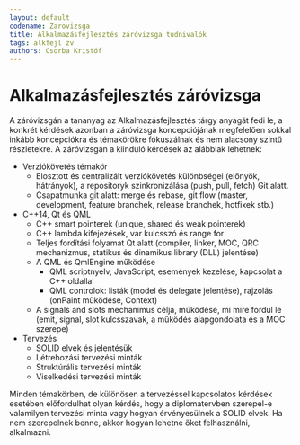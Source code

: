 ```yaml
---
layout: default
codename: Zarovizsga
title: Alkalmazásfejlesztés záróvizsga tudnivalók
tags: alkfejl zv
authors: Csorba Kristóf
---
```


# Alkalmazásfejlesztés záróvizsga

A záróvizsgán a tananyag az Alkalmazásfejlesztés tárgy anyagát fedi le, a konkrét kérdések azonban a záróvizsga koncepciójának megfelelően sokkal inkább koncepciókra és témakörökre fókuszálnak és nem alacsony szintű részletekre. A záróvizsgán a kiinduló kérdések az alábbiak lehetnek:

  * Verziókövetés témakör
    * Elosztott és centralizált verziókövetés különbségei (előnyök, hátrányok), a repositoryk szinkronizálása (push, pull, fetch) Git alatt.
    * Csapatmunka git alatt: merge és rebase, git flow (master, development, feature branchek, release branchek, hotfixek stb.)
  * C++14, Qt és QML
    * C++ smart pointerek (unique, shared és weak pointerek)
    * C++ lambda kifejezések, var kulcsszó és range for
    * Teljes fordítási folyamat Qt alatt (compiler, linker, MOC, QRC mechanizmus, statikus és dinamikus library (DLL) jelentése)
    * A QML és QmlEngine működése
      * QML scriptnyelv, JavaScript, események kezelése, kapcsolat a C++ oldallal
      * QML controlok: listák (model és delegate jelentése), rajzolás (onPaint működése, Context)
    * A signals and slots mechanimus célja, működése, mi mire fordul le (emit, signal, slot kulcsszavak, a működés alapgondolata és a MOC szerepe)
  * Tervezés
    * SOLID elvek és jelentésük
    * Létrehozási tervezési minták
    * Struktúrális tervezési minták
    * Viselkedési tervezési minták

Minden témakörben, de különösen a tervezéssel kapcsolatos kérdések esetében előfordulhat olyan kérdés, hogy a diplomatervben szerepel-e valamilyen tervezési minta vagy hogyan érvényesülnek a SOLID elvek. Ha nem szerepelnek benne, akkor hogyan lehetne őket felhasználni, alkalmazni.

